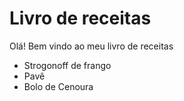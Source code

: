 # Livro de receitas

Olá! Bem vindo ao meu livro de receitas

- Strogonoff de frango
- Pavê
- Bolo de Cenoura
